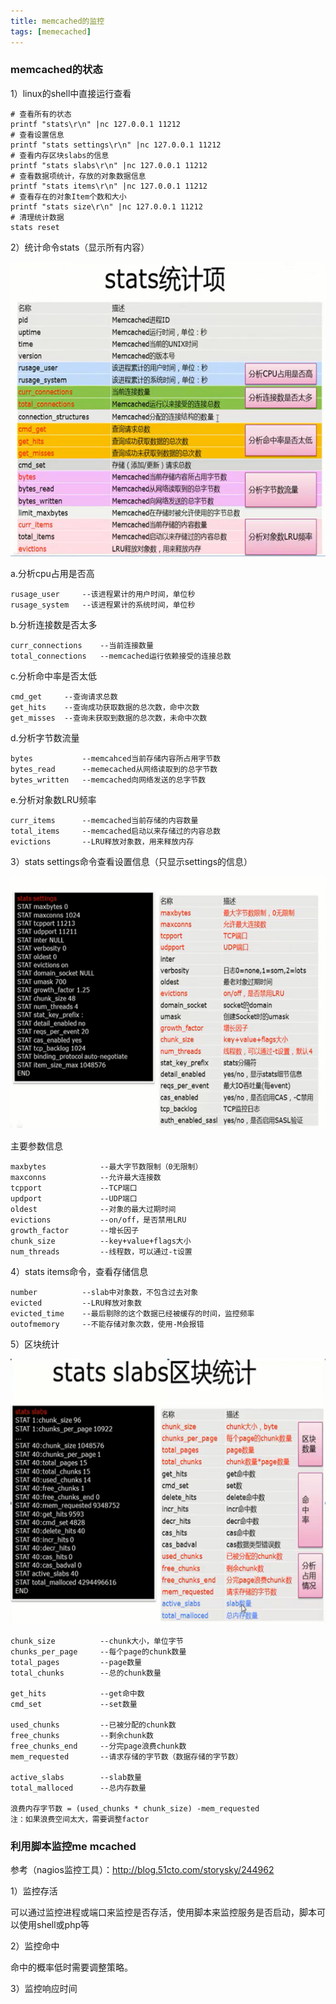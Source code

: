 ```yaml
---
title: memcached的监控
tags: [memecached]
---
```


### memcached的状态

1）linux的shell中直接运行查看

```
# 查看所有的状态
printf "stats\r\n" |nc 127.0.0.1 11212
# 查看设置信息
printf "stats settings\r\n" |nc 127.0.0.1 11212
# 查看内存区块slabs的信息
printf "stats slabs\r\n" |nc 127.0.0.1 11212
# 查看数据项统计，存放的对象数据信息
printf "stats items\r\n" |nc 127.0.0.1 11212
# 查看存在的对象Item个数和大小
printf "stats size\r\n" |nc 127.0.0.1 11212
# 清理统计数据
stats reset
```

2）统计命令stats（显示所有内容）

![](/images/architecture/memcached/stats.png)

a.分析cpu占用是否高

```
rusage_user     --该进程累计的用户时间，单位秒
rusage_system   --该进程累计的系统时间，单位秒
```

b.分析连接数是否太多

```
curr_connections    --当前连接数量
total_connections   --memcached运行依赖接受的连接总数
```

c.分析命中率是否太低

```
cmd_get     --查询请求总数
get_hits    --查询成功获取数据的总次数，命中次数
get_misses  --查询未获取到数据的总次数，未命中次数
```

d.分析字节数流量

```
bytes           --memcahced当前存储内容所占用字节数
bytes_read      --memecached从网络读取到的总字节数
bytes_written   --memcached向网络发送的总字节数
```

e.分析对象数LRU频率

```
curr_items      --memcached当前存储的内容数量
total_items     --memcached启动以来存储过的内容总数
evictions       --LRU释放对象数，用来释放内存
```

3）stats settings命令查看设置信息（只显示settings的信息）

![](/images/architecture/memcached/stats-settings.png)

主要参数信息

```
maxbytes            --最大字节数限制（0无限制）
maxconns            --允许最大连接数
tcpport             --TCP端口
updport             --UDP端口 
oldest              --对象的最大过期时间 
evictions           --on/off，是否禁用LRU
growth_factor       --增长因子
chunk_size          --key+value+flags大小
num_threads         --线程数，可以通过-t设置
```

4）stats items命令，查看存储信息

```
number          --slab中对象数，不包含过去对象
evicted         --LRU释放对象数
evicted_time    --最后剔除的这个数据已经被缓存的时间，监控频率
outofmemory     --不能存储对象次数，使用-M会报错
```

5）区块统计

![](/images/architecture/memcached/stats-slabs.png)

```
chunk_size          --chunk大小，单位字节
chunks_per_page     --每个page的chunk数量
total_pages         --page数量
total_chunks        --总的chunk数量

get_hits            --get命中数
cmd_set             --set数量

used_chunks         --已被分配的chunk数
free_chunks         --剩余chunk数
free_chunks_end     --分完page浪费chunk数
mem_requested       --请求存储的字节数（数据存储的字节数）

active_slabs        --slab数量
total_malloced      --总内存数量

浪费内存字节数 = (used_chunks * chunk_size) -mem_requested
注：如果浪费空间太大，需要调整factor
```

### 利用脚本监控me mcached

参考（nagios监控工具）：http://blog.51cto.com/storysky/244962

1）监控存活

可以通过监控进程或端口来监控是否存活，使用脚本来监控服务是否启动，脚本可以使用shell或php等

2）监控命中

命中的概率低时需要调整策略。

3）监控响应时间

